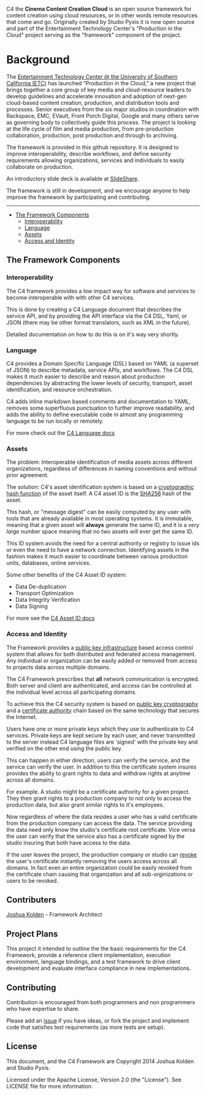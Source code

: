 C4 the **Cinema Content Creation Cloud** is an open source framework for content creation using cloud resources, or in other words remote resources that come and go. Originally created by Studio Pyxis it is now open source and part of the Entertainment Technology Center's "Production in the Cloud" project serving as the "framework" component of the project.

# Background
The [Entertainment Technology Center @ the University of Southern California (ETC)](http://www.etcenter.org) has launched “Production in the Cloud,” a new project that brings together a core group of key media and cloud-resource leaders to develop guidelines and accelerate innovation and adoption of next-gen cloud-based content creation, production, and distribution tools and processes. Senior executives from the six major studios in coordination with Rackspace, EMC, EVault, Front Porch Digital, Google and many others serve as governing body to collectively guide this process. The project is looking at the life cycle of film and media production, from pre-production collaboration, production, post production and through to archiving.

The framework is provided in this github repository.  It is designed to improve interoperability, describe workflows, and define security requirements allowing organizations, services and individuals to easily collaborate on production.

An introductory slide deck is available at [SlideShare](http://www.slideshare.net/JoshuaKolden/c4-framework-41598520).

The framework is still in development, and we encourage anyone to help improve the framework by participating and contributing.

--- 

- [The Framework Components](#The_Framework_Components)
  - [Interoperability](#Interoperability)
  - [Language](#Domain_Language)
  - [Assets](#Asset_Identification)
  - [Access and Identity](#Access_and_Identity)

## The Framework Components

### Interoperability
The C4 framework provides a low impact way for software and services to become interoperable with with other C4 services.  

This is done by creating a C4 Language document that describes the service API, and by providing the API interface via the C4 DSL, Yaml, or JSON (there may be other format translators, such as XML in the future).

Detailed documentation on how to do this is on it's way very shortly.

### Language
C4 provides a Domain Specific Language (DSL) based on YAML (a superset of JSON) to describe metadata, service APIs, and workflows.  The C4 DSL makes it much easier to describe and reason about production dependencies by abstracting the lower levels of security, transport, asset identification, and resource orchestration.

C4 adds inline markdown based comments and documentation to YAML, removes some superfluous punctuation to further improve readability, and adds the ability to define executable code in almost any programming language to be run locally or remotely.  

For more check out the [C4 Language docs](https://github.com/etcenter/C4/blob/master/docs/language.md) 

### Assets
The problem: Interoperable identification of media assets across different organizations, regardless of differences in naming conventions and without prior agreement.

The solution: C4's asset identification system is based on a [cryptographic hash function](http://en.wikipedia.org/wiki/Cryptographic_hash_function) of the asset itself.  A C4 asset ID is the [SHA256](http://en.wikipedia.org/wiki/SHA-2) hash of the asset.

This hash, or "message digest" can be easily computed by any user with tools that are already available in most operating systems.  It is immutable, meaning that a given asset will **always** generate the same ID, and it is a *very large* number space meaning that no two assets will ever get the same ID.

This ID system avoids the need for a central authority or registry to issue ids or even the need to have a network connection. Identifying assets in the fashion makes it much easier to coordinate between various production units, databases, online services.  

Some other benefits of the C4 Asset ID system:

- Data De-duplication
- Transport Optimization 
- Data Integrity Verification
- Data Signing

For more see the [C4 Asset ID docs](https://github.com/etcenter/C4/blob/master/docs/assets.md)

### Access and Identity
The Framework provides a [public key infrastructure]() based access control system that allows for both distributed and federated access management.  Any individual or organization can be easily added or removed from access to projects data across multiple domains.

The C4 Framework prescribes that **all** network communication is encrypted.  Both server and client are authenticated, and access can be controlled at the individual level across all participating domains.

To achieve this the C4 security system is based on [public key cryptography](http://en.wikipedia.org/wiki/Public-key_cryptography) and a [certificate authority](http://en.wikipedia.org/wiki/Certificate_authority) chain based on the same technology that secures the Internet.

Users have one or more private keys which they use to authenticate to C4 services. Private keys are kept secure by each user, and never transmitted to the server instead C4 language files are 'signed' with the private key and verified on the other end using the public key. 

This can happen in either direction, users can verify the service, and the service can verify the user. In addition to this the certificate system insures provides the ability to grant rights to data and withdraw rights at anytime across all domains.

For example.  A studio might be a certificate authority for a given project.  They then grant rights to a production company to not only to access the production data, but also grant similar rights to it's employees. 

Now regardless of where the data resides a user who has a valid certificate from the production company can access the data.  The service providing the data need only know the studio's certificate root certificate.  Vice versa the user can verify that the service also has a certificate signed by the studio insuring that both have access to the data.

If the user leaves the project, the production company or studio can [revoke](http://en.wikipedia.org/wiki/Revocation_list) the user's certificate instantly removing the users access across all domains.  In fact even an entire organization could be easily revoked from the certificate chain causing that organization and all sub-orginizations or users to be revoked.

## Contributers

[Joshua Kolden](https://github.com/JoshuaKolden) - Framework Architect

## Project Plans

This project it intended to outline the the basic requirements for the C4 Framework, provide a reference client implementation, execution environment, language bindings, and a test framework to drive client development and evaluate interface compliance in new implementations.

## Contributing

Contribution is encouraged from both programmers and non programmers who have expertise to share. 

Please add an [issue](https://github.com/JoshuaKolden/C4Interface/issues) if you have ideas, or fork the project and implement code that satisfies test requirements (as more tests are setup).

## License

This document, and the C4 Framework are Copyright 2014 Joshua Kolden and Studio Pyxis.

Licensed under the Apache License, Version 2.0 (the "License").  See LICENSE file for more information.

